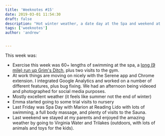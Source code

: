```yaml
---
title: 'Weeknotes #15'
date: 2019-03-01 11:54:30
draft: false
description: "Hot winter weather, a date day at the Spa and weekend at the parents were followed by an exciting week of Electron development."
tags: ['weeknotes']
author: 'andrew'


---
```

This week was:

*   Exercise this week was 60+ lengths of swimming at the spa, a [long (9 mile) run up Grim's Ditch](https://www.strava.com/activities/2174886281), plus two visits to the gym.
*   At work things are moving on nicely with the Serene app and Chrome extension. I integrated Google Analytics and worked on a number of different features, plus bug fixing. We had an afternoon being videoed and photographed for social media purposes.
*   Mostly excellent weather (it feels like summer not the end of winter)
*   Emma started going to some trial visits to nursery
*   Last Friday was Spa Day with Marion at Reading Lido with lots of swimming, a full body massage, and plenty of visits to the Sauna.
*   Last weekend we stayed at my parents and enjoyed the amazing weather by going to Virginia Water and Trilakes (outdoors, with lots of animals and toys for the kids).
